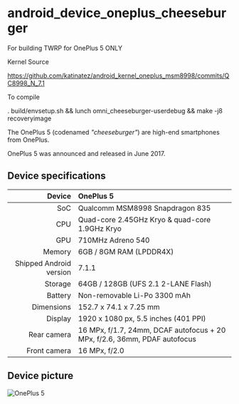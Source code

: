 # android_device_oneplus_cheeseburger
For building TWRP for OnePlus 5 ONLY

Kernel Source

https://github.com/katinatez/android_kernel_oneplus_msm8998/commits/QC8998_N_7.1

To compile

. build/envsetup.sh && lunch omni_cheeseburger-userdebug && make -j8 recoveryimage

The OnePlus 5 (codenamed _"cheeseburger"_) are high-end smartphones from OnePlus.

OnePlus 5 was announced and released in June 2017.

## Device specifications

| Device       | OnePlus 5                                       |
| -----------: | :---------------------------------------------- |
| SoC          | Qualcomm MSM8998 Snapdragon 835                 |
| CPU          | Quad-core 2.45GHz Kryo & quad-core 1.9GHz Kryo  |
| GPU          | 710MHz Adreno 540                               |
| Memory       | 6GB / 8GM RAM (LPDDR4X)                         |
| Shipped Android version | 7.1.1                                |
| Storage      | 64GB / 128GB (UFS 2.1 2-LANE Flash)             |
| Battery      | Non-removable Li-Po 3300 mAh                    |
| Dimensions   | 152.7 x 74.1 x 7.25 mm                          |
| Display      | 1920 x 1080 px, 5.5 inches (401 PPI)            |
| Rear camera  | 16 MPx, f/1.7, 24mm, DCAF autofocus + 20 MPx, f/2.6, 36mm, PDAF autofocus |
| Front camera | 16 MPx, f/2.0                                   |

## Device picture

![OnePlus 5](http://image01.oneplus.cn/ebp/201706/17/291/8dc3e3d2bd22658de5f63eeb27700a83.png "OnePlus 5 in black")
